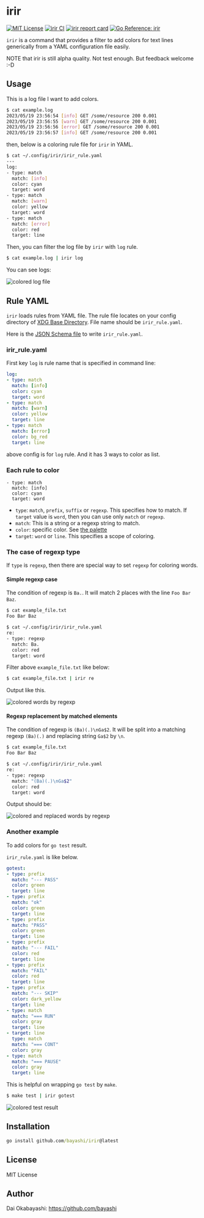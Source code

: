 # irir

<a href="https://github.com/bayashi/irir/blob/main/LICENSE" title="irir License"><img src="https://img.shields.io/badge/LICENSE-MIT-GREEN.png" alt="MIT License"></a>
<a href="https://github.com/bayashi/irir/actions" title="irir CI"><img src="https://github.com/bayashi/irir/workflows/main/badge.svg" alt="irir CI"></a>
<a href="https://goreportcard.com/report/github.com/bayashi/irir" title="irir report card" target="_blank"><img src="https://goreportcard.com/badge/github.com/bayashi/irir" alt="irir report card"></a>
<a href="https://pkg.go.dev/github.com/bayashi/irir" title="Go irir package reference" target="_blank"><img src="https://pkg.go.dev/badge/github.com/bayashi/irir.svg" alt="Go Reference: irir"></a>

`irir` is a command that provides a filter to add colors for text lines generically from a YAML configuration file easily.

NOTE that irir is still alpha quality. Not test enough. But feedback welcome :-D

## Usage

This is a log file I want to add colors.

```sh
$ cat example.log
2023/05/19 23:56:54 [info] GET /some/resource 200 0.001
2023/05/19 23:56:55 [warn] GET /some/resource 200 0.001
2023/05/19 23:56:56 [error] GET /some/resource 200 0.001
2023/05/19 23:56:57 [info] GET /some/resource 200 0.001
```

then, below is a coloring rule file for `irir` in YAML.

```sh
$ cat ~/.config/irir/irir_rule.yaml
---
log:
- type: match
  match: [info]
  color: cyan
  target: word
- type: match
  match: [warn]
  color: yellow
  target: word
- type: match
  match: [error]
  color: red
  target: line
```

Then, you can filter the log file by `irir` with `log` rule.

```sh
$ cat example.log | irir log
```

You can see logs:

![colored log file](https://user-images.githubusercontent.com/42190/239714614-fa153eec-a47d-49c8-a5c2-f70dfce97838.png)

## Rule YAML

`irir` loads rules from YAML file. The rule file locates on your config directory of [XDG Base Directory](https://specifications.freedesktop.org/basedir-spec/basedir-spec-latest.html). File name should be `irir_rule.yaml`.

Here is the [JSON Schema file](https://github.com/bayashi/irir/blob/main/.rule_schema.json) to write `irir_rule.yaml`.

### irir_rule.yaml

First key `log` is rule name that is specified in command line:

```yaml
log:
- type: match
  match: [info]
  color: cyan
  target: word
- type: match
  match: [warn]
  color: yellow
  target: line
- type: match
  match: [error]
  color: bg_red
  target: line
```

above config is for `log` rule. And it has 3 ways to color as list.

### Each rule to color

```
- type: match
  match: [info]
  color: cyan
  target: word
```

* `type`: `match`, `prefix`, `suffix` or `regexp`. This specifies how to match. If `target` value is `word`, then you can use only `match` or `regexp`.
* `match`: This is a string or a regexp string to match.
* `color`: specific color. See [the palette](https://github.com/bayashi/irir/blob/main/color_palette.go)
* `target`: `word` or `line`. This specifies a scope of coloring.

### The case of regexp type

If `type` is `regexp`, then there are special way to set `regexp` for coloring words.

#### Simple regexp case

The condition of regexp is `Ba.`. It will match 2 places with the line `Foo Bar Baz`.

```sh
$ cat example_file.txt
Foo Bar Baz

$ cat ~/.config/irir/irir_rule.yaml
re:
- type: regexp
  match: Ba.
  color: red
  target: word
```

Filter above `example_file.txt` like below:

```sh
$ cat example_file.txt | irir re
```

Output like this.

![colored words by regexp](https://user-images.githubusercontent.com/42190/239843565-1945512c-9e03-49c6-8f4e-7b1b2aad90ba.png)

#### Regexp replacement by matched elements

The condition of regexp is `(Ba)(.)\nGa$2`. It will be split into a matching regexp `(Ba)(.)` and replacing string `Ga$2` by `\n`.

```sh
$ cat example_file.txt
Foo Bar Baz

$ cat ~/.config/irir/irir_rule.yaml
re:
- type: regexp
  match: "(Ba)(.)\nGa$2"
  color: red
  target: word
```

Output should be:

![colored and replaced words by regexp](https://user-images.githubusercontent.com/42190/239849754-b67e4fbd-8616-4149-8723-e5aa8c8605e4.png)

### Another example

To add colors for `go test` result.

`irir_rule.yaml` is like below.

```yaml
gotest:
- type: prefix
  match: "--- PASS"
  color: green
  target: line
- type: prefix
  match: "ok"
  color: green
  target: line
- type: prefix
  match: "PASS"
  color: green
  target: line
- type: prefix
  match: "--- FAIL"
  color: red
  target: line
- type: prefix
  match: "FAIL"
  color: red
  target: line
- type: prefix
  match: "--- SKIP"
  color: dark_yellow
  target: line
- type: match
  match: "=== RUN"
  color: gray
  target: line
- target: line
  type: match
  match: "=== CONT"
  color: gray
- type: match
  match: "=== PAUSE"
  color: gray
  target: line
```

This is helpful on wrapping `go test` by `make`.

```sh
$ make test | irir gotest
```

![colored test result](https://user-images.githubusercontent.com/42190/239734820-f18006ce-6a9c-43b8-aaf0-c4f8ebd7a57b.png)


## Installation

```cmd
go install github.com/bayashi/irir@latest
```

## License

MIT License

## Author

Dai Okabayashi: https://github.com/bayashi
